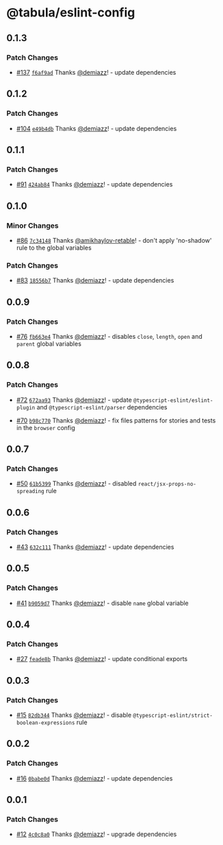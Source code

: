 # @tabula/eslint-config

## 0.1.3

### Patch Changes

- [#137](https://github.com/ReTable/ui-kit/pull/137) [`f6af9ad`](https://github.com/ReTable/ui-kit/commit/f6af9ad061907eea38349b4b7aa8ede6a1fa1fa0) Thanks [@demiazz](https://github.com/demiazz)! - update dependencies

## 0.1.2

### Patch Changes

- [#104](https://github.com/ReTable/ui-kit/pull/104) [`e49b4db`](https://github.com/ReTable/ui-kit/commit/e49b4db93d3ec201f0aead9a4a72e1e4fcc3f740) Thanks [@demiazz](https://github.com/demiazz)! - update dependencies

## 0.1.1

### Patch Changes

- [#91](https://github.com/ReTable/ui-kit/pull/91) [`424ab84`](https://github.com/ReTable/ui-kit/commit/424ab84dd1b0f8461ce13c2ed33fccd02b648cbd) Thanks [@demiazz](https://github.com/demiazz)! - update dependencies

## 0.1.0

### Minor Changes

- [#86](https://github.com/ReTable/ui-kit/pull/86) [`7c34148`](https://github.com/ReTable/ui-kit/commit/7c341483db147f9b87ac0733c440b6d2859aae8f) Thanks [@amikhaylov-retable](https://github.com/amikhaylov-retable)! - don't apply 'no-shadow' rule to the global variables

### Patch Changes

- [#83](https://github.com/ReTable/ui-kit/pull/83) [`18556b7`](https://github.com/ReTable/ui-kit/commit/18556b75a6283aeab1b5643b6b6743b6576840ae) Thanks [@demiazz](https://github.com/demiazz)! - update dependencies

## 0.0.9

### Patch Changes

- [#76](https://github.com/ReTable/ui-kit/pull/76) [`fb663e4`](https://github.com/ReTable/ui-kit/commit/fb663e4546fdb1a23df04bc02174c1b611ae33f9) Thanks [@demiazz](https://github.com/demiazz)! - disables `close`, `length`, `open` and `parent` global variables

## 0.0.8

### Patch Changes

- [#72](https://github.com/ReTable/ui-kit/pull/72) [`672aa93`](https://github.com/ReTable/ui-kit/commit/672aa938a71b10a16b44156754a0818caa9ca015) Thanks [@demiazz](https://github.com/demiazz)! - update `@typescript-eslint/eslint-plugin` and `@typescript-eslint/parser` dependencies

- [#70](https://github.com/ReTable/ui-kit/pull/70) [`b98c770`](https://github.com/ReTable/ui-kit/commit/b98c770ce08941aa5fd902199ac82fe1705d4dd9) Thanks [@demiazz](https://github.com/demiazz)! - fix files patterns for stories and tests in the `browser` config

## 0.0.7

### Patch Changes

- [#50](https://github.com/ReTable/ui-kit/pull/50) [`61b5399`](https://github.com/ReTable/ui-kit/commit/61b5399bc55fa146cf4fdda1e7273cfb26a1d187) Thanks [@demiazz](https://github.com/demiazz)! - disabled `react/jsx-props-no-spreading` rule

## 0.0.6

### Patch Changes

- [#43](https://github.com/ReTable/ui-kit/pull/43) [`632c111`](https://github.com/ReTable/ui-kit/commit/632c1119d617435e39639610ae8fb566c9cc1485) Thanks [@demiazz](https://github.com/demiazz)! - update dependencies

## 0.0.5

### Patch Changes

- [#41](https://github.com/ReTable/ui-kit/pull/41) [`b9059d7`](https://github.com/ReTable/ui-kit/commit/b9059d7c81830838517b2d6de5f949670ea436c0) Thanks [@demiazz](https://github.com/demiazz)! - disable `name` global variable

## 0.0.4

### Patch Changes

- [#27](https://github.com/ReTable/ui-kit/pull/27) [`feade8b`](https://github.com/ReTable/ui-kit/commit/feade8b2f8e51fc2cf5f7805526808f310d66e07) Thanks [@demiazz](https://github.com/demiazz)! - update conditional exports

## 0.0.3

### Patch Changes

- [#15](https://github.com/ReTable/ui-kit/pull/15) [`82db344`](https://github.com/ReTable/ui-kit/commit/82db34478868cc495baee9c9ab3ae4afef9e8a3a) Thanks [@demiazz](https://github.com/demiazz)! - disable `@typescript-eslint/strict-boolean-expressions` rule

## 0.0.2

### Patch Changes

- [#16](https://github.com/ReTable/ui-kit/pull/16) [`0babe0d`](https://github.com/ReTable/ui-kit/commit/0babe0ddce43e31ef2800bedcc6a6f5a156bc994) Thanks [@demiazz](https://github.com/demiazz)! - update dependencies

## 0.0.1

### Patch Changes

- [#12](https://github.com/ReTable/ui-kit/pull/12) [`4c0c8a0`](https://github.com/ReTable/ui-kit/commit/4c0c8a0709368205a162a7dfa3eeb3c62c473016) Thanks [@demiazz](https://github.com/demiazz)! - upgrade dependencies
